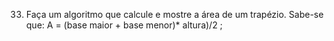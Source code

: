 33. Faça um algoritmo que calcule e mostre a área de um trapézio.
Sabe-se que: A = (base maior + base menor)* altura)/2 ;